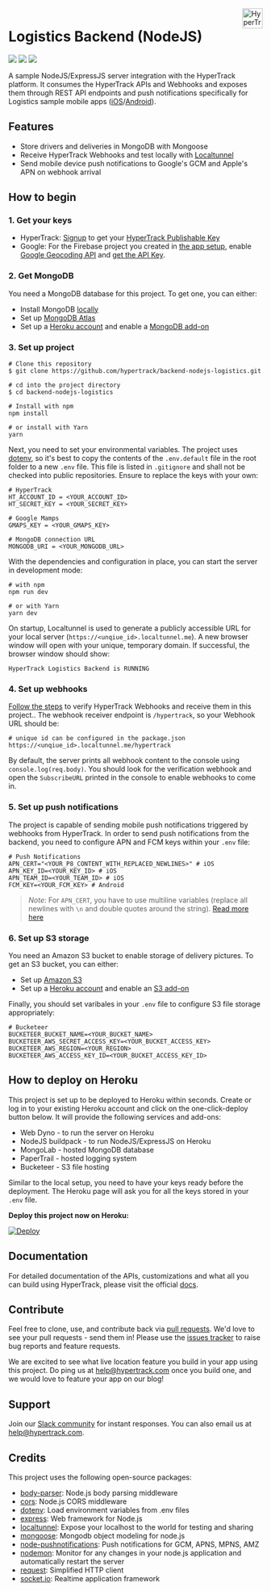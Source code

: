 <a href="https://www.hypertrack.com/">
    <img src="https://hypertrack-blog-img.s3-us-west-2.amazonaws.com/Green0svg.svg" alt="HyperTrack logo" title="HyperTrack" align="right" height="40" />
</a>

# Logistics Backend (NodeJS)

![](https://img.shields.io/circleci/build/gh/hypertrack/backend-nodejs-logistics?style=flat-square)
![](https://img.shields.io/david/hypertrack/backend-nodejs-logistics?style=flat-square)
![](https://img.shields.io/github/license/hypertrack/backend-nodejs-logistics?style=flat-square)

A sample NodeJS/ExpressJS server integration with the HyperTrack platform. It consumes the HyperTrack APIs and Webhooks and exposes them through REST API endpoints and push notifications specifically for Logistics sample mobile apps ([iOS](https://github.com/hypertrack/logistics-ios)/[Android](https://github.com/hypertrack/logistics-android)).

## Features

- Store drivers and deliveries in MongoDB with Mongoose
- Receive HyperTrack Webhooks and test locally with [Localtunnel](https://github.com/localtunnel/localtunnel)
- Send mobile device push notifications to Google's GCM and Apple's APN on webhook arrival

## How to begin

### 1. Get your keys

- HyperTrack: [Signup](https://dashboard.hypertrack.com/signup) to get your [HyperTrack Publishable Key](https://dashboard.hypertrack.com/setup)
- Google: For the Firebase project you created in [the app setup](https://github.com/hypertrack/logistics-android-hidden#3-set-up-firebase), enable [Google Geocoding API](https://console.cloud.google.com/marketplace/details/google/geocoding-backend.googleapis.com) and [get the API Key](https://developers.google.com/maps/documentation/geocoding/get-api-key).

### 2. Get MongoDB

You need a MongoDB database for this project. To get one, you can either:

- Install MongoDB [locally](https://docs.mongodb.com/manual/installation/)
- Set up [MongoDB Atlas](https://www.mongodb.com/cloud/atlas)
- Set up a [Heroku account](https://signup.heroku.com/) and enable a [MongoDB add-on](https://elements.heroku.com/addons/mongolab)

### 3. Set up project

```shell
# Clone this repository
$ git clone https://github.com/hypertrack/backend-nodejs-logistics.git

# cd into the project directory
$ cd backend-nodejs-logistics

# Install with npm
npm install

# or install with Yarn
yarn
```

Next, you need to set your environmental variables. The project uses [dotenv](https://github.com/motdotla/dotenv), so it's best to copy the contents of the `.env.default` file in the root folder to a new `.env` file. This file is listed in `.gitignore` and shall not be checked into public repositories. Ensure to replace the keys with your own:

```shell
# HyperTrack
HT_ACCOUNT_ID = <YOUR_ACCOUNT_ID>
HT_SECRET_KEY = <YOUR_SECRET_KEY>

# Google Mamps
GMAPS_KEY = <YOUR_GMAPS_KEY>

# MongoDB connection URL
MONGODB_URI = <YOUR_MONGODB_URL>
```

With the dependencies and configuration in place, you can start the server in development mode:

```shell
# with npm
npm run dev

# or with Yarn
yarn dev
```

On startup, Localtunnel is used to generate a publicly accessible URL for your local server (`https://<unqiue_id>.localtunnel.me`). A new browser window will open with your unique, temporary domain. If successful, the browser window should show:

```text
HyperTrack Logistics Backend is RUNNING
```

### 4. Set up webhooks

[Follow the steps](https://docs.hypertrack.com/#guides-track-devices-with-the-api-stream-events-via-webhooks) to verify HyperTrack Webhooks and receive them in this project.. The webhook receiver endpoint is `/hypertrack`, so your Webhook URL should be:

```shell
# unique id can be configured in the package.json
https://<unqiue_id>.localtunnel.me/hypertrack
```

By default, the server prints all webhook content to the console using `console.log(req.body)`. You should look for the verification webhook and open the `SubscribeURL` printed in the console to enable webhooks to come in.

### 5. Set up push notifications

The project is capable of sending mobile push notifications triggered by webhooks from HyperTrack. In order to send push notifications from the backend, you need to configure APN and FCM keys within your `.env` file:

```shell
# Push Notifications
APN_CERT="<YOUR_P8_CONTENT_WITH_REPLACED_NEWLINES>" # iOS
APN_KEY_ID=<YOUR_KEY_ID> # iOS
APN_TEAM_ID=<YOUR_TEAM_ID> # iOS
FCM_KEY=<YOUR_FCM_KEY> # Android
```

> _Note_: For `APN_CERT`, you have to use multiline variables (replace all newlines with `\n` and double quotes around the string). [Read more here](https://stackoverflow.com/a/46161404)

### 6. Set up S3 storage

You need an Amazon S3 bucket to enable storage of delivery pictures. To get an S3 bucket, you can either:

- Set up [Amazon S3](https://aws.amazon.com/s3/)
- Set up a [Heroku account](https://signup.heroku.com/) and enable an [S3 add-on](https://elements.heroku.com/addons/bucketeer)

Finally, you should set varibales in your `.env` file to configure S3 file storage appropriately:

```shell
# Bucketeer
BUCKETEER_BUCKET_NAME=<YOUR_BUCKET_NAME>
BUCKETEER_AWS_SECRET_ACCESS_KEY=<YOUR_BUCKET_ACCESS_KEY>
BUCKETEER_AWS_REGION=<YOUR_REGION>
BUCKETEER_AWS_ACCESS_KEY_ID=<YOUR_BUCKET_ACCESS_KEY_ID>
```

## How to deploy on Heroku

This project is set up to be deployed to Heroku within seconds. Create or log in to your existing Heroku account and click on the one-click-deploy button below. It will provide the following services and add-ons:

- Web Dyno - to run the server on Heroku
- NodeJS buildpack - to run NodeJS/ExpressJS on Heroku
- MongoLab - hosted MongoDB database
- PaperTrail - hosted logging system
- Bucketeer - S3 file hosting

Similar to the local setup, you need to have your keys ready before the deployment. The Heroku page will ask you for all the keys stored in your `.env` file.

**Deploy this project now on Heroku:**

[![Deploy](https://www.herokucdn.com/deploy/button.svg)](https://heroku.com/deploy?template=https://github.com/hypertrack/backend-nodejs-logistics)

## Documentation

For detailed documentation of the APIs, customizations and what all you can build using HyperTrack, please visit the official [docs](https://docs.hypertrack.com).

## Contribute

Feel free to clone, use, and contribute back via [pull requests](https://help.github.com/articles/about-pull-requests/). We'd love to see your pull requests - send them in! Please use the [issues tracker](https://github.com/hypertrack/backend-nodejs-logistics/issues) to raise bug reports and feature requests.

We are excited to see what live location feature you build in your app using this project. Do ping us at help@hypertrack.com once you build one, and we would love to feature your app on our blog!

## Support

Join our [Slack community](https://join.slack.com/t/hypertracksupport/shared_invite/enQtNDA0MDYxMzY1MDMxLTdmNDQ1ZDA1MTQxOTU2NTgwZTNiMzUyZDk0OThlMmJkNmE0ZGI2NGY2ZGRhYjY0Yzc0NTJlZWY2ZmE5ZTA2NjI) for instant responses. You can also email us at help@hypertrack.com.

## Credits

This project uses the following open-source packages:

- [body-parser](https://github.com/expressjs/body-parser): Node.js body parsing middleware
- [cors](https://expressjs.com/en/resources/middleware/cors.html): Node.js CORS middleware
- [dotenv](https://github.com/motdotla/dotenv): Load environment variables from .env files
- [express](https://expressjs.com/): Web framework for Node.js
- [localtunnel](https://github.com/localtunnel/localtunnel): Expose your localhost to the world for testing and sharing
- [mongoose](https://mongoosejs.com/): Mongodb object modeling for node.js
- [node-pushnotifications](https://github.com/appfeel/node-pushnotifications): Push notifications for GCM, APNS, MPNS, AMZ
- [nodemon](https://github.com/remy/nodemon): Monitor for any changes in your node.js application and automatically restart the server
- [request](https://github.com/request/request): Simplified HTTP client
- [socket.io](https://github.com/socketio/socket.io): Realtime application framework
